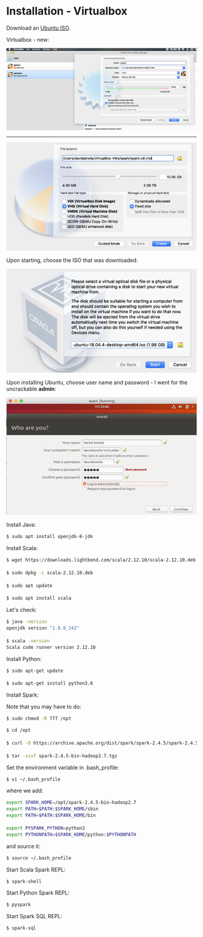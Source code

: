 # Installation - Virtualbox

Download an [Ubuntu ISO](https://ubuntu.com/download/desktop/thank-you?version=18.04.4&architecture=amd64).

Virtualbox - new:

![1](images/virtualbox-1.png)

---

![2](images/virtualbox-2.png)

Upon starting, choose the ISO that was downloaded:

![3](images/virtualbox-3.png)

Upon installing Ubuntu, choose user name and password - I went for the uncrackable **admin**:

![4](images/virtualbox-4.png)

Install Java:

```bash
$ sudo apt install openjdk-8-jdk
```

Install Scala:

```bash
$ wget https://downloads.lightbend.com/scala/2.12.10/scala-2.12.10.deb

$ sudo dpkg -i scala-2.12.10.deb

$ sudo apt update

$ sudo apt install scala
```

Let's check:

```bash
$ java -version
openjdk version "1.8.0_242"

$ scala -version
Scala code runner version 2.12.10
```

Install Python:

```bash
$ sudo apt-get update

$ sudo apt-get install python3.6
```

Install Spark:

Note that you may have to do:

```bash
$ sudo chmod -R 777 /opt
```

```bash
$ cd /opt

$ curl -O https://archive.apache.org/dist/spark/spark-2.4.5/spark-2.4.5-bin-hadoop2.7.tgz

$ tar -xzvf spark-2.4.5-bin-hadoop2.7.tgz
```

Set the environment variable in .bash_profile:

```bash
$ vi ~/.bash_profile
```

where we add:

```bash
export SPARK_HOME=/opt/spark-2.4.5-bin-hadoop2.7
export PATH=$PATH:$SPARK_HOME/sbin
export PATH=$PATH:$SPARK_HOME/bin

export PYSPARK_PYTHON=python3
export PYTHONPATH=$SPARK_HOME/python:$PYTHONPATH
```

and source it:

```bash
$ source ~/.bash_profile
```

Start Scala Spark REPL:

```bash
$ spark-shell
```

Start Python Spark REPL:

```bash
$ pyspark
```

Start Spark SQL REPL:

```bash
$ spark-sql
```